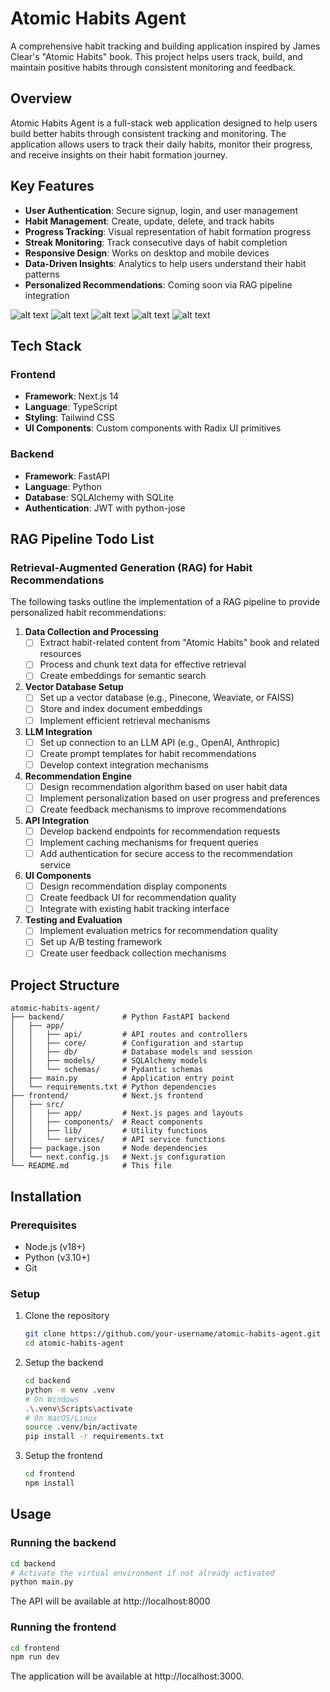 # Atomic Habits Agent

A comprehensive habit tracking and building application inspired by James Clear's "Atomic Habits" book. This project helps users track, build, and maintain positive habits through consistent monitoring and feedback.

## Overview

Atomic Habits Agent is a full-stack web application designed to help users build better habits through consistent tracking and monitoring. The application allows users to track their daily habits, monitor their progress, and receive insights on their habit formation journey.

## Key Features

- **User Authentication**: Secure signup, login, and user management
- **Habit Management**: Create, update, delete, and track habits
- **Progress Tracking**: Visual representation of habit formation progress
- **Streak Monitoring**: Track consecutive days of habit completion
- **Responsive Design**: Works on desktop and mobile devices
- **Data-Driven Insights**: Analytics to help users understand their habit patterns
- **Personalized Recommendations**: Coming soon via RAG pipeline integration

![alt text](image-2.png)
![alt text](image-4.png)
![alt text](image-3.png)
![alt text](image-1.png)
![alt text](image.png)

## Tech Stack

### Frontend
- **Framework**: Next.js 14
- **Language**: TypeScript
- **Styling**: Tailwind CSS
- **UI Components**: Custom components with Radix UI primitives

### Backend
- **Framework**: FastAPI
- **Language**: Python
- **Database**: SQLAlchemy with SQLite
- **Authentication**: JWT with python-jose

## RAG Pipeline Todo List

### Retrieval-Augmented Generation (RAG) for Habit Recommendations

The following tasks outline the implementation of a RAG pipeline to provide personalized habit recommendations:

1. **Data Collection and Processing**
   - [ ] Extract habit-related content from "Atomic Habits" book and related resources
   - [ ] Process and chunk text data for effective retrieval
   - [ ] Create embeddings for semantic search

2. **Vector Database Setup**
   - [ ] Set up a vector database (e.g., Pinecone, Weaviate, or FAISS)
   - [ ] Store and index document embeddings
   - [ ] Implement efficient retrieval mechanisms

3. **LLM Integration**
   - [ ] Set up connection to an LLM API (e.g., OpenAI, Anthropic)
   - [ ] Create prompt templates for habit recommendations
   - [ ] Develop context integration mechanisms

4. **Recommendation Engine**
   - [ ] Design recommendation algorithm based on user habit data
   - [ ] Implement personalization based on user progress and preferences
   - [ ] Create feedback mechanisms to improve recommendations

5. **API Integration**
   - [ ] Develop backend endpoints for recommendation requests
   - [ ] Implement caching mechanisms for frequent queries
   - [ ] Add authentication for secure access to the recommendation service

6. **UI Components**
   - [ ] Design recommendation display components
   - [ ] Create feedback UI for recommendation quality
   - [ ] Integrate with existing habit tracking interface

7. **Testing and Evaluation**
   - [ ] Implement evaluation metrics for recommendation quality
   - [ ] Set up A/B testing framework
   - [ ] Create user feedback collection mechanisms

## Project Structure

```
atomic-habits-agent/
├── backend/             # Python FastAPI backend
│   ├── app/
│   │   ├── api/         # API routes and controllers
│   │   ├── core/        # Configuration and startup
│   │   ├── db/          # Database models and session
│   │   ├── models/      # SQLAlchemy models
│   │   └── schemas/     # Pydantic schemas
│   ├── main.py          # Application entry point
│   └── requirements.txt # Python dependencies
├── frontend/            # Next.js frontend
│   ├── src/
│   │   ├── app/         # Next.js pages and layouts
│   │   ├── components/  # React components
│   │   ├── lib/         # Utility functions
│   │   └── services/    # API service functions
│   ├── package.json     # Node dependencies
│   └── next.config.js   # Next.js configuration
└── README.md            # This file
```

## Installation

### Prerequisites

- Node.js (v18+)
- Python (v3.10+)
- Git

### Setup

1. Clone the repository
   ```bash
   git clone https://github.com/your-username/atomic-habits-agent.git
   cd atomic-habits-agent
   ```

2. Setup the backend
   ```bash
   cd backend
   python -m venv .venv
   # On Windows
   .\.venv\Scripts\activate
   # On macOS/Linux
   source .venv/bin/activate
   pip install -r requirements.txt
   ```

3. Setup the frontend
   ```bash
   cd frontend
   npm install
   ```

## Usage

### Running the backend

```bash
cd backend
# Activate the virtual environment if not already activated
python main.py
```

The API will be available at http://localhost:8000

### Running the frontend

```bash
cd frontend
npm run dev
```

The application will be available at http://localhost:3000.
